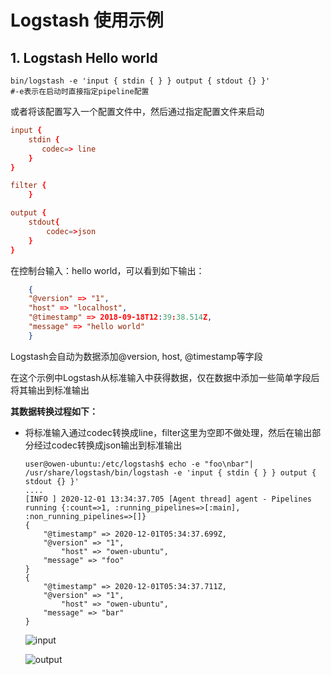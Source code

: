 # Logstash 使用示例

## 1. Logstash Hello world

``` shell
bin/logstash -e 'input { stdin { } } output { stdout {} }'
#-e表示在启动时直接指定pipeline配置
```

或者将该配置写入一个配置文件中，然后通过指定配置文件来启动

``` conf
input {
    stdin {
       codec=> line
    }
}

filter {
    }

output {
    stdout{
        codec=>json
    }
}
```

在控制台输入：hello world，可以看到如下输出：

``` json
    {
    "@version" => "1",
    "host" => "localhost",
    "@timestamp" => 2018-09-18T12:39:38.514Z,
    "message" => "hello world"
    }
```

Logstash会自动为数据添加@version, host, @timestamp等字段

在这个示例中Logstash从标准输入中获得数据，仅在数据中添加一些简单字段后将其输出到标准输出

**其数据转换过程如下：**

- 将标准输入通过codec转换成line，filter这里为空即不做处理，然后在输出部分经过codec转换成json输出到标准输出

    ``` shell
    user@owen-ubuntu:/etc/logstash$ echo -e "foo\nbar"| /usr/share/logstash/bin/logstash -e 'input { stdin { } } output { stdout {} }'
    ....
    [INFO ] 2020-12-01 13:34:37.705 [Agent thread] agent - Pipelines running {:count=>1, :running_pipelines=>[:main], :non_running_pipelines=>[]}
    {
        "@timestamp" => 2020-12-01T05:34:37.699Z,
        "@version" => "1",
            "host" => "owen-ubuntu",
        "message" => "foo"
    }
    {
        "@timestamp" => 2020-12-01T05:34:37.711Z,
        "@version" => "1",
            "host" => "owen-ubuntu",
        "message" => "bar"
    }
    ```

    ![input](images/input.png)

    ![output](images/output.png)